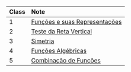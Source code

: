 
| Class | Note |
| :---- | :---- |
| 1 | [Funções e suas Representações](https://marcielbp.github.io/Calculus/funcoes/07-08-19-funcoes-e-suas-representacoes.html) |
| 2 | [Teste da Reta Vertical](https://marcielbp.github.io/Calculus/funcoes/12-08-19-teste-da-reta-vertical.html) |
| 3 | [Simetria](https://marcielbp.github.io/Calculus/funcoes/13-8-19-simetria.html) |
| 4 | [Funções Algébricas](https://marcielbp.github.io/Calculus/funcoes/14-08-08-funcoes-algebricas.html) |
| 5 | [Combinação de Funções](https://marcielbp.github.io/Calculus/funcoes/20-08-19-combinacao-de-funcoes.html) |
